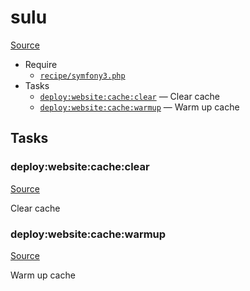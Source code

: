 <!-- DO NOT EDIT THIS FILE! -->
<!-- Instead edit recipe/sulu.php -->
<!-- Then run bin/docgen -->

# sulu

[Source](/recipe/sulu.php)



* Require
  * [`recipe/symfony3.php`](/recipe/symfony3.php)
* Tasks
  * [`deploy:website:cache:clear`](#deploy:website:cache:clear) — Clear cache
  * [`deploy:website:cache:warmup`](#deploy:website:cache:warmup) — Warm up cache


## Tasks
### deploy:website:cache:clear
[Source](/recipe/sulu.php#L24)

Clear cache



### deploy:website:cache:warmup
[Source](/recipe/sulu.php#L29)

Warm up cache



